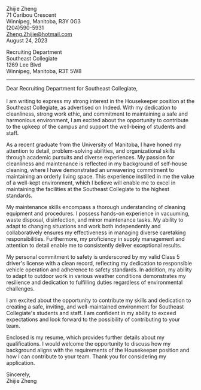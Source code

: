 Zhijie Zheng <br />
71 Caribou Crescent       
Winnipeg, Manitoba, R3Y 0G3       
(204)590-5931     
Zheng.Zhijie@hotmail.com  
August 24, 2023

Recruiting Department    
Southeast Collegiate       
1269 Lee Blvd    
Winnipeg, Manitoba, R3T 5W8          

-----
Dear Recruiting Department for Southeast Collegiate, <br /> <br /> 
I am writing to express my strong interest in the Housekeeper position at the Southeast Collegiate, as advertised on Indeed. With my dedication to cleanliness, strong work ethic, and commitment to maintaining a safe and harmonious environment, I am excited about the opportunity to contribute to the upkeep of the campus and support the well-being of students and staff.

As a recent graduate from the University of Manitoba, I have honed my attention to detail, problem-solving abilities, and organizational skills through academic pursuits and diverse experiences. My passion for cleanliness and maintenance is reflected in my background of self-house cleaning, where I have demonstrated an unwavering commitment to maintaining an orderly living space. This experience instilled in me the value of a well-kept environment, which I believe will enable me to excel in maintaining the facilities at the Southeast Collegiate to the highest standards.

My maintenance skills encompass a thorough understanding of cleaning equipment and procedures. I possess hands-on experience in vacuuming, waste disposal, disinfection, and minor maintenance tasks. My ability to adapt to changing situations and work both independently and collaboratively ensures my effectiveness in managing diverse caretaking responsibilities. Furthermore, my proficiency in supply management and attention to detail enable me to consistently deliver exceptional results.

My personal commitment to safety is underscored by my valid Class 5 driver's license with a clean record, reflecting my dedication to responsible vehicle operation and adherence to safety standards. In addition, my ability to adapt to outdoor work in various weather conditions demonstrates my resilience and dedication to fulfilling duties regardless of environmental challenges.

I am excited about the opportunity to contribute my skills and dedication to creating a safe, inviting, and well-maintained environment for Southeast Collegiate's students and staff. I am confident in my ability to exceed expectations and look forward to the possibility of contributing to your team.

Enclosed is my resume, which provides further details about my qualifications. I would welcome the opportunity to discuss how my background aligns with the requirements of the Housekeeper position and how I can contribute to your team. Thank you for considering my application. <br /> 

Sincerely, <br /> 
Zhijie Zheng
